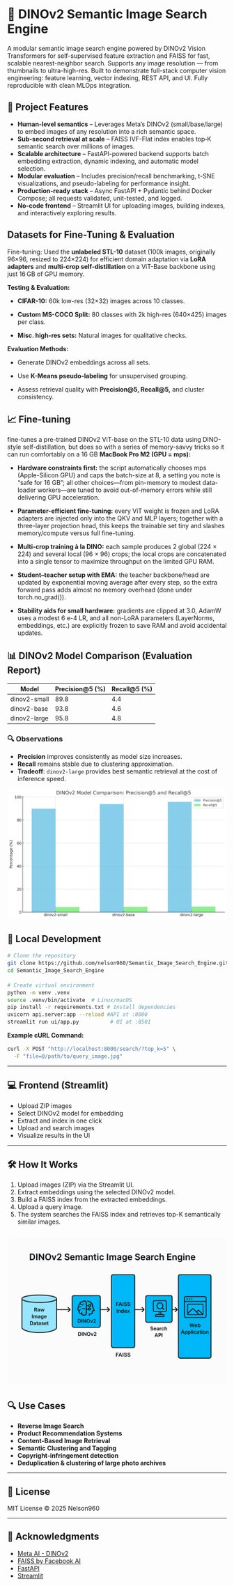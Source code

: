 # 🧠 DINOv2 Semantic Image Search Engine

A modular semantic image search engine powered by DINOv2 Vision Transformers for self-supervised feature extraction and FAISS for fast, scalable nearest-neighbor search. Supports any image resolution — from thumbnails to ultra-high-res.
Built to demonstrate full-stack computer vision engineering: feature learning, vector indexing, REST API, and UI.
Fully reproducible with clean MLOps integration.

## 🚀 Project Features

- **Human-level semantics** – Leverages Meta’s DINOv2 (small/base/large) to embed images of any resolution into a rich semantic space.
- **Sub-second retrieval at scale** – FAISS IVF-Flat index enables top‑K semantic search over millions of images.
- **Scalable architecture** – FastAPI-powered backend supports batch embedding extraction, dynamic indexing, and automatic model selection.
- **Modular evaluation** – Includes precision/recall benchmarking, t-SNE visualizations, and pseudo-labeling for performance insight.
- **Production-ready stack** – Async FastAPI + Pydantic behind Docker Compose; all requests validated, unit-tested, and logged.
- **No-code frontend** – Streamlit UI for uploading images, building indexes, and interactively exploring results.

## Datasets for Fine-Tuning & Evaluation
Fine-tuning:
Used the **unlabeled STL-10** dataset (100k images, originally 96×96, resized to 224×224) for efficient domain adaptation via **LoRA adapters** and **multi-crop self-distillation** on a ViT-Base backbone using just 16 GB of GPU memory.

**Testing & Evaluation:**

- **CIFAR-10:** 60k low-res (32×32) images across 10 classes.

- **Custom MS-COCO Split:** 80 classes with 2k high-res (640×425) images per class.

- **Misc. high-res sets:** Natural images for qualitative checks.

**Evaluation Methods:**

- Generate DINOv2 embeddings across all sets.

- Use **K-Means pseudo-labeling** for unsupervised grouping.

- Assess retrieval quality with **Precision@5, Recall@5,** and cluster consistency.

## 📈 Fine-tuning
fine-tunes a pre-trained DINOv2 ViT-base on the STL-10 data using DINO-style self-distillation, but does so with a series of memory-savvy tricks so it can run comfortably on a 16 GB
**MacBook Pro M2 (GPU = mps):**

 - **Hardware constraints first:** the script automatically chooses mps (Apple-Silicon GPU) and caps the batch-size at 8, a setting you note is “safe for 16 GB”; all other choices—from pin-memory to modest data-loader workers—are tuned to avoid out-of-memory errors while still delivering GPU acceleration.

 - **Parameter-efficient fine-tuning:** every ViT weight is frozen and LoRA adapters are injected only into the QKV and MLP layers; together with a three-layer projection head, this keeps the trainable set tiny and slashes memory/compute versus full fine-tuning.

 - **Multi-crop training à la DINO:** each sample produces 2 global (224 × 224) and several local (96 × 96) crops; the local crops are concatenated into a single tensor to maximize throughput on the limited GPU RAM.

 - **Student–teacher setup with EMA:** the teacher backbone/head are updated by exponential moving average after every step, so the extra forward pass adds almost no memory overhead (done under torch.no_grad()).

 - **Stability aids for small hardware:** gradients are clipped at 3.0, AdamW uses a modest 6 e-4 LR, and all non-LoRA parameters (LayerNorms, embeddings, etc.) are explicitly frozen to save RAM and avoid accidental updates.

## 📊 DINOv2 Model Comparison (Evaluation Report)

| Model         | Precision@5 (%) | Recall@5 (%) |
|---------------|-----------------|--------------|
| dinov2-small  | 89.8             | 4.4          |
| dinov2-base   | 93.8             | 4.6          |
| dinov2-large  | 95.8             | 4.8          |

### 🔍 Observations
- **Precision** improves consistently as model size increases.
- **Recall** remains stable due to clustering approximation.
- **Tradeoff**: `dinov2-large` provides best semantic retrieval at the cost of inference speed.

![Model Comparison](reports/model_comparison.png)


## 🔧 Local Development

```bash
# Clone the repository
git clone https://github.com/nelson960/Semantic_Image_Search_Engine.git
cd Semantic_Image_Search_Engine

# Create virtual environment
python -m venv .venv
source .venv/bin/activate  # Linux/macOS
pip install -r requirements.txt # Install dependencies
uvicorn api.server:app --reload #API at :8000
streamlit run ui/app.py          # UI at :8501
```
**Example cURL Command:**

```bash
curl -X POST "http://localhost:8000/search/?top_k=5" \
  -F "file=@/path/to/query_image.jpg"
```
---
## 💻 Frontend (Streamlit)

- Upload ZIP images
- Select DINOv2 model for embedding
- Extract and index in one click
- Upload and search images
- Visualize results in the UI

---

## 🛠️ How It Works

1. Upload images (ZIP) via the Streamlit UI.
2. Extract embeddings using the selected DINOv2 model.
3. Build a FAISS index from the extracted embeddings.
4. Upload a query image.
5. The system searches the FAISS index and retrieves top-K semantically similar images.

![System Diagram](reports/system_diagram.png)
---


## 🔍 Use Cases

- **Reverse Image Search**
- **Product Recommendation Systems**
- **Content-Based Image Retrieval**
- **Semantic Clustering and Tagging**
- **Copyright‑infringement detection**
- **Deduplication & clustering of large photo archives**


---

## 📄 License

MIT License © 2025 Nelson960

---

## 🙏 Acknowledgments

- [Meta AI - DINOv2](https://github.com/facebookresearch/dinov2)
- [FAISS by Facebook AI](https://github.com/facebookresearch/faiss)
- [FastAPI](https://fastapi.tiangolo.com)
- [Streamlit](https://streamlit.io)

